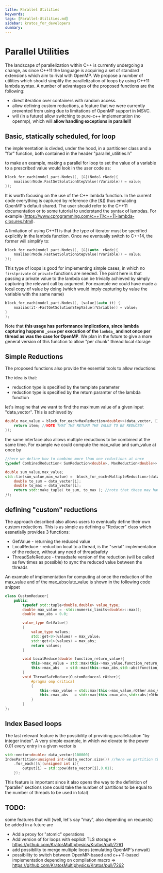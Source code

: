 ```yaml
---
title: Parallel Utilities
keywords: 
tags: [Parallel-Utilities.md]
sidebar: kratos_for_developers
summary: 
---
```


# Parallel Utilities
The landscape of parallelization within C++ is currently undergoing a change, as since C++11 the language is acquiring a set of standard extensions which aim to rival with OpenMP.
We propose a number of utilities which should simplify the parallelization of loops by using C++11 lambda syntax.
A number of advantages of the proposed functions are the following:
* direct iteration over containers with random access.
* allow defining custom reductions, a feature that we were currently prevented from using due to limitations of OpenMP support in MSVC.
* will (in a future) allow switching to pure-c++ implementation (no openmp), which will **allow handling exceptions in parallel!!**

## Basic, statically scheduled, for loop 
the implementation is divded, under the hood, in a partitioner class and a "for" function, both contained in the header "parallel_utilities.h"

to make an example, making a parallel for loop to set the value of a variable to a prescribed value would look in the user code as:

```cpp
block_for_each(model_part.Nodes(), [&](Node& rNode){
    noalias(rNode.FastGetSolutionStepValue(rVariable)) = value;
});
```

It is worth focusing on the use of the C++ lambda function. In the current code everything is captured by reference (the [&]) thus emulating OpenMP's default shared.
The user should refer to the C++11 documentation or to some tutorial to understand the syntax of lambdas. For example (https://www.cprogramming.com/c++11/c++11-lambda-closures.html).

A limitation of using C++11 is that the type of iterator must be specified explicitly in the lambda function. Once we eventually switch to C++14, the former will simplify to:

```cpp
block_for_each(model_part.Nodes(), [&](auto  rNode){
    noalias(rNode.FastGetSolutionStepValue(rVariable)) = value;
});
```

This type of loops is good for implementing simple cases, in which no `firstprivate` or `private` functions are needed. The point here is that passing a private value to the lambda can be trivially achieved 
by simply capturing the relevant call by argument. For example we could have made a local copy of value by doing (which would imply capturing by value the variable with the same name)
```cpp
block_for_each(model_part.Nodes(), [value](auto it) {
    noalias(it->FastGetSolutionStepValue(rVariable)) = value;
}
);
```
Note that **this usage has performance implications, since lambda capturing happens `_once` per execution of the `lambda_` and not once per thread as was the case for OpenMP**.
We plan in the future to give a more general version of this function to allow "per chunk" thread local storage

## Simple Reductions
The proposed functions also provide the essential tools to allow reductions:

The idea is that:
* reduction type is specified by the template parameter
* reduction type is specified by the return paramter of the lambda function

let's imagine that we want to find the maximum value of a given input "data_vector". This is achieved by
```cpp
double max_value = block_for_each<MaxReduction<double>>(data_vector, [](double& item){
    return item; //NOTE THAT THE RETURN THE VALUE TO BE REDUCED!
});
``` 

the same interface also allows multiple reductions to be combined at the same time. For example we could compute the max_value and sum_value at once by 

```cpp
//here we define how to combine more than one reductions at once
typedef CombinedReduction< SumReduction<double>, MaxReduction<double>> MultipleReduction; 

double sum_value,max_value;
std::tie(sum_value,max_value) =  block_for_each<MultipleReduction>(data_vector,  [&](unsigned int i){
    double to_sum = data_vector[i];
    double to_max = data_vector[i];
    return std::make_tuple( to_sum, to_max ); //note that these may have different types
});
``` 

## defining "custom" reductions
The approach described also allows users to eventually define their own custom reductions. This is as simple as defining a "Reducer" class which essnetially provides 3 functions:

* GetValue - returning the reduced value
* LocalReduce - reduction local to a thread, is the "serial" implementation of the reduce, without any need of threadsafety
* ThreadSafeReduce - threadsafe version of the reduction (will be called as few times as possible) to sync the reduced value between the threads

An example of implementation for computing at once the reduction of the max_value and of the max_absolute_value is shown in the following code snippet

```cpp
class CustomReducer{
    public:
        typedef std::tuple<double,double> value_type;
        double max_value = -std::numeric_limits<double>::max();
        double max_abs = 0.0;

        value_type GetValue()
        {
            value_type values;
            std::get<0>(values) = max_value;
            std::get<1>(values) = max_abs;
            return values;
        }

        void LocalReduce(double function_return_value){
            this->max_value = std::max(this->max_value,function_return_value);
            this->max_abs   = std::max(this->max_abs,std::abs(function_return_value));
        }
        void ThreadSafeReduce(CustomReducer& rOther){
            #pragma omp critical
            {
                this->max_value = std::max(this->max_value,rOther.max_value);
                this->max_abs   = std::max(this->max_abs,std::abs(rOther.max_abs));
            }
        }
};
```

## Index Based loops
The last relevant feature is the possibility of providing parallelization "by integer index". 
A very simple example, in which we elevate to the power 0.01 every entry in a given vector is 

```cpp
std::vector<double> data_vector(100000)
IndexPartition<unsigned int>(data_vector.size()) //here we partition the index span of data vector, and then use [i] access
    .for_each([&](unsigned int i){
        output[i] = std::pow(data_vector[i],0.01);
    });
```

This feature is important since it also opens the way to the definition of "parallel" sections (one could take the number of partitions to be equal to the number of threads to be used in total)

## TODO: 
some features that will (well, let's say "may", also depending on requests) be added in a future are
* Add a proxy for "atomic" operations
* Add version of for loops with explicit TLS storage => https://github.com/KratosMultiphysics/Kratos/pull/7261
* add possibility to merge multiple loops (emulating OpenMP's nowait)
* possibility to switch between OpenMP-based and c++11-based implementation depending on compilation macro => https://github.com/KratosMultiphysics/Kratos/pull/7262